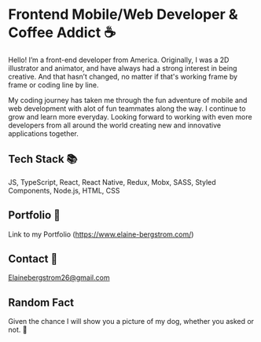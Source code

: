 # Frontend Mobile/Web Developer & Coffee Addict ☕️

Hello! I’m a front-end developer from America. Originally, I was a 2D illustrator and animator, and have always had a strong interest in being creative. And that hasn’t changed, no matter if that's working frame by frame or coding line by line. 

My coding journey has taken me through the fun adventure of mobile and web development with alot of fun teammates along the way. I continue to grow and learn more everyday. Looking forward to working with even more developers from all around the world creating new and innovative applications together.


## Tech Stack 📚

JS, TypeScript, React, React Native, Redux, Mobx, SASS, Styled Components, Node.js, HTML, CSS

## Portfolio 💼

Link to my Portfolio (https://www.elaine-bergstrom.com/)

## Contact 📧

Elainebergstrom26@gmail.com

## Random Fact

Given the chance I will show you a picture of my dog, whether you asked or not. 🐶

